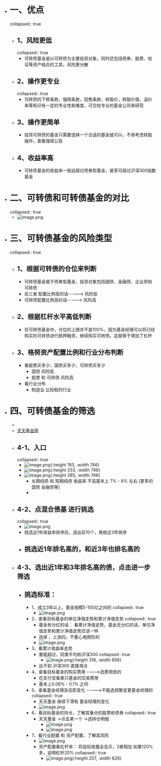 - # 一、优点
  collapsed:: true
	- ## 1、风险更低
	  collapsed:: true
		- 可转债基金是以可转债为主要投资对象，同时还包括债券、股票、权证等资产结合的工具，风险更分散
	- ## 2、操作更专业
	  collapsed:: true
		- 可转债的下修条款，强赎条款，回售条款，转股价，转股价值，溢价率等知识有一定的专业性和难度，可交给专业的基金公司来研究
	- ## 3、操作更简单
		- 投资可转债的基金只需要选择一个合适的基金就可以，不用考虑转股操作，查看强赎公告
	- ## 4、收益率高
		- 可转债基金的收益率一般远超过债券型基金，甚至可超过沪深300指数基金
- # 二、可转债和可转债基金的对比
  collapsed:: true
	- ![image.png](../assets/image_1668998800404_0.png)
- # 三、可转债基金的风险类型
  collapsed:: true
	- ## 1、根据可转债的仓位来判断
		- 可转债基金属于债券型基金，投资对象包括国债、金融债、企业债和可转债
		- 前三者 配置比例高的话-----> 风险低
		- 可转债配置比例高的话-----> 风险高
	- ## 2、根据杠杆水平高低判断
		- 在可转债基金中，仓位的上限并不是100%，因为基金经理可以将已经购买的可转债进行抵押融资，继续购买可转债。这就等于增加了杠杆
	- ## 3、格努资产配置比例和行业分布判断
		- 看股票买多少，国债买多少，可转债买多少
			- 国债  风险低
			- 股票 和 可转债 风险高
		- 看行业分布
			- 制造业  比较稳的行业
- # 四、可转债基金的筛选
	-
	- [天天基金网](http://fund.eastmoney.com/340001.html)
	- ## 4-1、入口
	  collapsed:: true
		- ![image.png](../assets/image_1668999744331_0.png){:height 193, :width 746}
		- ![image.png](../assets/image_1668999819326_0.png){:height 333, :width 746}
		- ![image.png](../assets/image_1668999891541_0.png){:height 385, :width 746}
			- 长期纯债 和 短期纯债 收益率 不高基本上  7% - 8% 左右 [更多的国债 金融债等]
			-
	- ## 4-2、点混合债基 进行挑选
	  collapsed:: true
		- ![image.png](../assets/image_1669000157923_0.png)
		- 挑选近1年收益率排序后，选出前10个，再按近3年排序
		- ## 挑选近1年排名高的，和近3年也排名高的
	- ## 4-3、选出近1年和3年排名高的债，点击进一步筛选
		- ## 挑选标准：
			- 1、成立3年以上，基金规模5-100亿之间的
			  collapsed:: true
				- ![image.png](../assets/image_1669000683939_0.png)
			- 2、查看目标基金的单位净值走势和累计净值走势
			  collapsed:: true
				- 基金有分红的话： 看累计净值走势，基金无分红的话，单位净值走势和累计净值走势应该一样
				- 选择 ，上涨的。不要心电图形的
				- ![image.png](../assets/image_1669002053810_0.png)
			- 3、看累计收益率走势
				- 要能超过，同类平均和沪深300
				  collapsed:: true
					- ![image.png](../assets/image_1669002128406_0.png){:height 316, :width 656}
				- 达不到 沪深300 直接淘汰
			- 4、查看目标基金的购买费用  ---->选费用低的
				- 在支付宝看某只基金的交易费用
				- 基本上0.08% - 0.1% 之间
			- 5、查看基金经理及任职变化 ----->不能选频繁变更基金经理的
			  collapsed:: true
				- 天天基金 继续下滑有 基金经理的变化
				- ![image.png](../assets/image_1669002435653_0.png)
			- 6、看目标基金的持仓，了解其重仓的股票和债券
			  collapsed:: true
				- 天天基金 ->点击某一个 ->选持仓明细
					- ![image.png](../assets/image_1669003058260_0.png)
					- ![image.png](../assets/image_1669003123430_0.png)
			- 7、看行业配置 和 资产配置，了解其风险
				- ![image.png](../assets/image_1669003302067_0.png)
				- 资产配置看杠杆率： 将鼠标放置会显示，3者相加  如果120%多，说明杠杆20%
				  collapsed:: true
					- ![image.png](../assets/image_1669003399194_0.png){:height 257, :width 626}